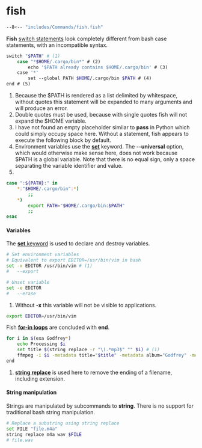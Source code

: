 # fish

```sh
--8<-- "includes/Commands/fish.fish"
```

**Fish** [switch statements](https://fishshell.com/docs/current/cmds/case.html) look completely different from bash case statements, with an incompatible syntax.

```sh title="Conditionally setting $PATH:"
switch "$PATH" # (1)
    case "*$HOME/.cargo/bin*" # (2)
        echo '$PATH already contains $HOME/.cargo/bin' # (3)
    case '*'
        set --global PATH $HOME/.cargo/bin $PATH # (4)
end # (5)
```

1. Because the $PATH is rendered as a list delimited by whitespace, without quotes this statement will be expanded to many arguments and will produce an error.
2. Double quotes must be used, because with single quotes fish will not expand the $HOME variable.
3. I have not found an empty placeholder similar to **pass** in Python which could simply occupy space here. 
Without a statement, fish appears to execute the following block by default.
4. Environment variables use the [**set**](https://fishshell.com/docs/current/cmds/set.html#cmd-set) keyword.
The **--universal** option, which would otherwise make sense here, does not work because $PATH is a global variable.
Note that there is no equal sign, only a space separating the variable identifier and value.
5. 
```sh title="Bash equivalent"
case ":${PATH}:" in
    *:"$HOME/.cargo/bin":*)
        ;;
    *)
        export PATH="$HOME/.cargo/bin:$PATH"
        ;;
esac
```

#### Variables

The [**set** keyword](https://fishshell.com/docs/current/cmds/set.html) is used to declare and destroy variables.

```sh
# Set environment variables 
# Equivalent to export EDITOR=/usr/bin/vim in bash
set -x EDITOR /usr/bin/vim # (1)
#   --export

# Unset variable
set -e EDITOR 
#   --erase
```

1. Without **-x** this variable will not be visible to applications.
```sh title="Bash equivalent"
export EDITOR=/usr/bin/vim
```

Fish [**for-in loops**](https://fishshell.com/docs/current/cmds/for.html) are concluded with **end**.

```sh title="Set metadata in a loop"
for i in $(exa Godfrey*)
    echo Processing $i
    set title $(string replace -r "\(.*mp3$" "" $i) # (1)
    ffmpeg -i $i -metadata title="$title" -metadata album="Godfrey" -metadata artist="Vlad TV" -codec copy output/$i
end
```

1. [**string replace**](https://fishshell.com/docs/current/cmds/string.html?highlight=string#replace-subcommand) is used here to remove the ending of a filename, including extension.

#### String manipulation

Strings are manipulated by subcommands to **string**.
There is no support for traditional bash string manipulation.

```sh
# Replace a substring using string replace
set FILE "file.m4a"
string replace m4a wav $FILE
# file.wav


```